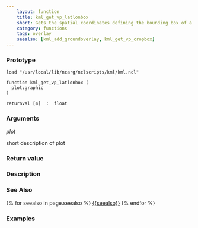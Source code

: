 ```yaml
---
    layout: function
    title: kml_get_vp_latlonbox
    short: Gets the spatial coordinates defining the bounding box of a plot.
    category: functions  
    tags: overlay
    seealso: [kml_add_groundoverlay, kml_get_vp_cropbox]
---
```


### Prototype

<pre><code>load "/usr/local/lib/ncarg/nclscripts/kml/kml.ncl"

function kml_get_vp_latlonbox (
  plot:graphic
)

returnval [4]  :  float
</code></pre>

### Arguments
*plot*

short description of plot

### Return value

### Description

### See Also

{% for seealso in page.seealso %}
[{{seealso}}]({{site.url}}/functions/{{seealso}}.html)
{% endfor %}

### Examples


